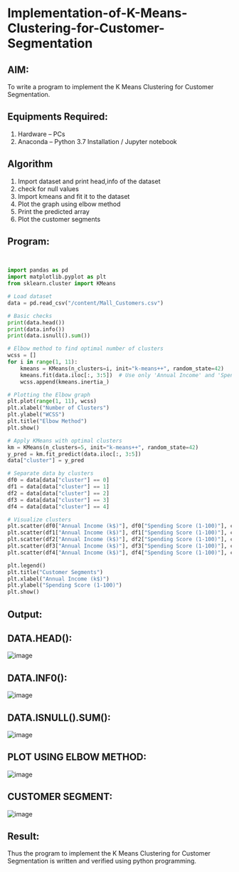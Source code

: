 # Implementation-of-K-Means-Clustering-for-Customer-Segmentation

## AIM:
To write a program to implement the K Means Clustering for Customer Segmentation.

## Equipments Required:
1. Hardware – PCs
2. Anaconda – Python 3.7 Installation / Jupyter notebook

## Algorithm
1. Import dataset and print head,info of the dataset
2. check for null values
3. Import kmeans and fit it to the dataset
4. Plot the graph using elbow method
5. Print the predicted array
6. Plot the customer segments

## Program:
```py


import pandas as pd
import matplotlib.pyplot as plt
from sklearn.cluster import KMeans

# Load dataset
data = pd.read_csv("/content/Mall_Customers.csv")

# Basic checks
print(data.head())
print(data.info())
print(data.isnull().sum())

# Elbow method to find optimal number of clusters
wcss = []
for i in range(1, 11):
    kmeans = KMeans(n_clusters=i, init="k-means++", random_state=42)
    kmeans.fit(data.iloc[:, 3:5])  # Use only 'Annual Income' and 'Spending Score'
    wcss.append(kmeans.inertia_)

# Plotting the Elbow graph
plt.plot(range(1, 11), wcss)
plt.xlabel("Number of Clusters")
plt.ylabel("WCSS")
plt.title("Elbow Method")
plt.show()

# Apply KMeans with optimal clusters
km = KMeans(n_clusters=5, init="k-means++", random_state=42)
y_pred = km.fit_predict(data.iloc[:, 3:5])
data["cluster"] = y_pred

# Separate data by clusters
df0 = data[data["cluster"] == 0]
df1 = data[data["cluster"] == 1]
df2 = data[data["cluster"] == 2]
df3 = data[data["cluster"] == 3]
df4 = data[data["cluster"] == 4]

# Visualize clusters
plt.scatter(df0["Annual Income (k$)"], df0["Spending Score (1-100)"], c="red", label="Cluster 0")
plt.scatter(df1["Annual Income (k$)"], df1["Spending Score (1-100)"], c="black", label="Cluster 1")
plt.scatter(df2["Annual Income (k$)"], df2["Spending Score (1-100)"], c="blue", label="Cluster 2")
plt.scatter(df3["Annual Income (k$)"], df3["Spending Score (1-100)"], c="green", label="Cluster 3")
plt.scatter(df4["Annual Income (k$)"], df4["Spending Score (1-100)"], c="magenta", label="Cluster 4")

plt.legend()
plt.title("Customer Segments")
plt.xlabel("Annual Income (k$)")
plt.ylabel("Spending Score (1-100)")
plt.show()
```

## Output:

## DATA.HEAD():

![image](https://github.com/user-attachments/assets/6beaa101-b007-4603-abfe-3a688a562bdd)


## DATA.INF0():

![image](https://github.com/user-attachments/assets/63b5452c-dc83-4e5e-a37b-30fce5df0de1)



## DATA.ISNULL().SUM():

![image](https://github.com/user-attachments/assets/cd972c66-a02d-4f55-b94b-d3dfeb699fa4)



## PLOT USING ELBOW METHOD:

![image](https://github.com/user-attachments/assets/7f673ca6-c624-4e22-ab47-356c1892170d)



## CUSTOMER SEGMENT:

![image](https://github.com/user-attachments/assets/1ae6527e-8855-4263-a679-e8aaca340b5f)




## Result:

Thus the program to implement the K Means Clustering for Customer Segmentation is written and verified using python programming.








